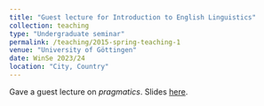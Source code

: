 ```yaml
---
title: "Guest lecture for Introduction to English Linguistics"
collection: teaching
type: "Undergraduate seminar"
permalink: /teaching/2015-spring-teaching-1
venue: "University of Göttingen"
date: WinSe 2023/24
location: "City, Country"
---
```


Gave a guest lecture on _pragmatics_. Slides [here](http://zeqizhao12.github.io/files/Slides_prag_week_13_Zhao.pdf).
